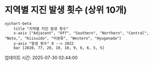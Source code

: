 # 지역별 지진 발생 횟수 (상위 10개)

```mermaid
xychart-beta
    title "지역별 지진 발생 횟수"
    x-axis ["Adjacent", "Off", "Southern", "Northern", "Central", "Noto,", "Kiisuido", "미분류", "Western", "Hyuganada"]
    y-axis "발생 횟수" 0 --> 2022
    bar [2020, 77, 20, 19, 10, 9, 6, 6, 5, 5]
```

업데이트 시간: 2025-07-30 02:44:00
